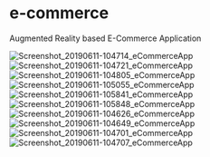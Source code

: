 # e-commerce
Augmented Reality based E-Commerce Application

![Screenshot_20190611-104714_eCommerceApp](https://user-images.githubusercontent.com/52877822/61185542-32310000-a674-11e9-82d3-458365479fdc.jpg) ![Screenshot_20190611-104721_eCommerceApp](https://user-images.githubusercontent.com/52877822/61185543-32310000-a674-11e9-9dee-3c75c8d5ef91.jpg) ![Screenshot_20190611-104805_eCommerceApp](https://user-images.githubusercontent.com/52877822/61185544-32c99680-a674-11e9-9bb0-902676afea24.jpg) ![Screenshot_20190611-105055_eCommerceApp](https://user-images.githubusercontent.com/52877822/61185546-32c99680-a674-11e9-812d-2a7fdbf0bd32.jpg) ![Screenshot_20190611-105841_eCommerceApp](https://user-images.githubusercontent.com/52877822/61185547-32c99680-a674-11e9-9c01-a51a384cdf52.jpg) ![Screenshot_20190611-105848_eCommerceApp](https://user-images.githubusercontent.com/52877822/61185548-33622d00-a674-11e9-8bc3-d9dadd5e8891.jpg) ![Screenshot_20190611-104626_eCommerceApp](https://user-images.githubusercontent.com/52877822/61185549-33622d00-a674-11e9-98a2-66caee527c50.jpg) ![Screenshot_20190611-104649_eCommerceApp](https://user-images.githubusercontent.com/52877822/61185550-33fac380-a674-11e9-82c8-b59a33d55826.jpg) ![Screenshot_20190611-104701_eCommerceApp](https://user-images.githubusercontent.com/52877822/61185551-33fac380-a674-11e9-8be0-708eba774135.jpg) ![Screenshot_20190611-104707_eCommerceApp](https://user-images.githubusercontent.com/52877822/61185552-33fac380-a674-11e9-8982-e11696592fe6.jpg)











